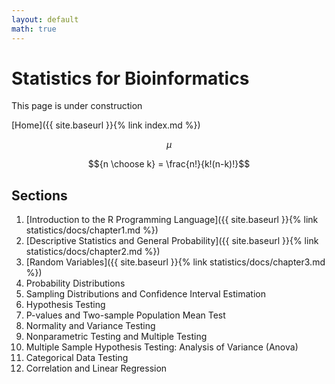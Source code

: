 ```yaml
---
layout: default
math: true
---
```


# Statistics for Bioinformatics

This page is under construction

[Home]({{ site.baseurl }}{% link index.md %})

$$\mu$$

$${n \choose k} = \frac{n!}{k!(n-k)!}$$

## Sections

1. [Introduction to the R Programming Language]({{ site.baseurl }}{% link statistics/docs/chapter1.md %})
2. [Descriptive Statistics and General Probability]({{ site.baseurl }}{% link statistics/docs/chapter2.md %}) 
3. [Random Variables]({{ site.baseurl }}{% link statistics/docs/chapter3.md %})
4. Probability Distributions
5. Sampling Distributions and Confidence Interval Estimation
6. Hypothesis Testing
7. P-values and Two-sample Population Mean Test
8. Normality and Variance Testing
9. Nonparametric Testing and Multiple Testing
10. Multiple Sample Hypothesis Testing: Analysis of Variance (Anova)
11. Categorical Data Testing
12. Correlation and Linear Regression



